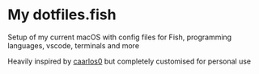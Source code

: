 # My dotfiles.fish
Setup of my current macOS with config files for Fish, programming languages, vscode, terminals and more

Heavily inspired by [caarlos0](https://github.com/caarlos0/dotfiles.fish) but completely customised for personal use